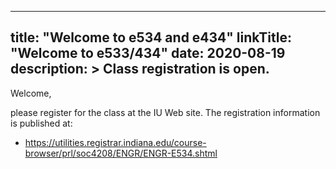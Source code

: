 
---
title: "Welcome to e534 and e434"
linkTitle: "Welcome to e533/434"
date: 2020-08-19
description: >
  Class registration is open.
---

Welcome,

please register for the class at the IU Web site. The registration information is published at:

* <https://utilities.registrar.indiana.edu/course-browser/prl/soc4208/ENGR/ENGR-E534.shtml>

